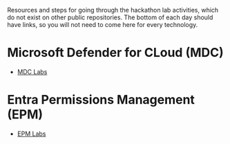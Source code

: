 Resources and steps for going through the hackathon lab activities, which do not exist on other public repositories. The bottom of each day should have links, so you will not need to come here for every technology.

# Microsoft Defender for CLoud (MDC)
 - [MDC Labs](MDC-labs.md)
# Entra Permissions Management (EPM)
 - [EPM Labs](EPM-labs.md)
